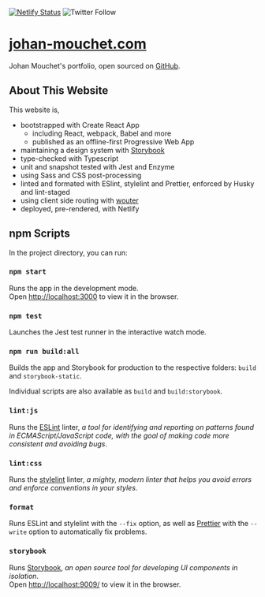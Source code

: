 [![Netlify Status](https://api.netlify.com/api/v1/badges/7fdfd6f4-e67a-4460-b69d-98bd88e189f8/deploy-status)](https://app.netlify.com/sites/johan-mouchet/deploys) ![Twitter Follow](https://img.shields.io/twitter/follow/JohanMouchet?style=social)

# [johan-mouchet.com](https://www.johan-mouchet.com/)

Johan Mouchet's portfolio, open sourced on [GitHub](https://github.com/JohanMouchet/johan-mouchet.com).

## About This Website

This website is,

- bootstrapped with Create React App
  - including React, webpack, Babel and more
  - published as an offline-first Progressive Web App
- maintaining a design system with [Storybook](https://www.johan-mouchet.com/storybook/?path=/docs/about-getting-started--page)
- type-checked with Typescript
- unit and snapshot tested with Jest and Enzyme
- using Sass and CSS post-processing
- linted and formated with ESlint, stylelint and Prettier, enforced by Husky and lint-staged
- using client side routing with [wouter](https://github.com/molefrog/wouter)
- deployed, pre-rendered, with Netlify

## npm Scripts

In the project directory, you can run:

### `npm start`

Runs the app in the development mode.<br>
Open [http://localhost:3000](http://localhost:3000) to view it in the browser.

### `npm test`

Launches the Jest test runner in the interactive watch mode.<br>

### `npm run build:all`

Builds the app and Storybook for production to the respective folders: `build` and `storybook-static`.<br>

Individual scripts are also available as `build` and `build:storybook`.

### `lint:js`

Runs the [ESLint](https://eslint.org/) linter, _a tool for identifying and reporting on patterns found in ECMAScript/JavaScript code, with the goal of making code more consistent and avoiding bugs_.

### `lint:css`

Runs the [stylelint](https://stylelint.io/) linter, _a mighty, modern linter that helps you avoid errors and enforce conventions in your styles_.

### `format`

Runs ESLint and stylelint with the `--fix` option, as well as [Prettier](https://prettier.io/) with the `--write` option to automatically fix problems.

### `storybook`

Runs [Storybook](https://storybook.js.org/), _an open source tool for developing UI components in isolation_.<br>
Open [http://localhost:9009/](http://localhost:9009/) to view it in the browser.
